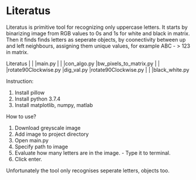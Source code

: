 # Literatus
Literatus is primitive tool for recognizing only uppercase letters. It starts by binarizing image from RGB values to 0s and 1s for white and black in matrix. Then it finds finds letters as seperate objects, by coonectivity between up and left neighbours, assigning them unique values, for example ABC - > 123 in matrix.


Literatus
|
|
|main.py
        |
        |
        |con_algo.py
                    |bw_pixels_to_matrix.py
                                          |
                                          |
                                          |rotate90Clockwise.py
                    |dig_val.py
                    |rotate90Clockwise.py
        |
        |
        |black_white.py

Instruction:
1. Install pillow
2. Install python 3.7.4
3. Install matplotlib, numpy, matlab

How to use?

1. Download greyscale image
2. Add image to project directory
3. Open main.py
4. Specify path to image
5. Evaluate how many letters are in the image. - Type it to terminal.
6. Click enter.

Unfortunately the tool only recognises seperate letters, objects too.
